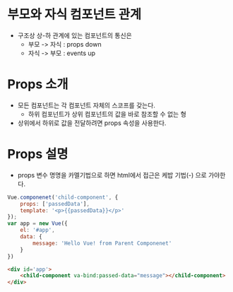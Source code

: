 # 부모와 자식 컴포넌트 관계
- 구조상 상-하 관계에 있는 컴포넌트의 통신은
    - 부모 -> 자식 : props down
    - 자식 -> 부모 : events up
# Props 소개
- 모든 컴포넌트는 각 컴포넌트 자체의 스코프를 갖는다.
    - 하위 컴포넌트가 상위 컴포넌트의 값을 바로 참조할 수 없는 형
- 상위에서 하위로 값을 전달하려면 props 속성을 사용한다.
# Props 설명
- props 변수 명명을 카멜기법으로 하면 html에서 접근은 케밥 기법(-) 으로 가야한다.  
```javascript
Vue.componenet('child-component', {
    props: ['passedData'],  
    template: '<p>{{passedData}}</p>'  
});
var app = new Vue({
    el: '#app',
    data: {
        message: 'Hello Vue! from Parent Componenet'
    }
})
```
```html
<div id='app'>
    <child-component va-bind:passed-data="message"></child-component>
</div>
```